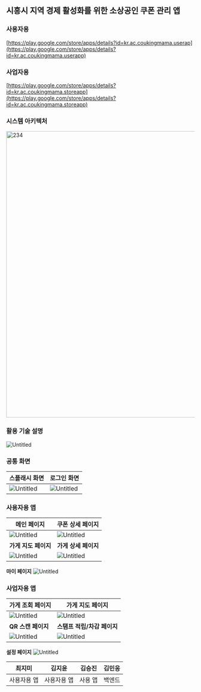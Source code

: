 ## 시흥시 지역 경제 활성화를 위한 소상공인 쿠폰 관리 앱

### 사용자용

[https://play.google.com/store/apps/details?id=kr.ac.coukingmama.userap](https://play.google.com/store/apps/details?id=kr.ac.coukingmama.userapp)

### 사업자용

[https://play.google.com/store/apps/details?id=kr.ac.coukingmama.storeapp](https://play.google.com/store/apps/details?id=kr.ac.coukingmama.storeapp)

### 시스템 아키텍처
<img width="766" alt="234" src="https://user-images.githubusercontent.com/89020004/206842956-59fe6eec-0274-48b3-80aa-9a072df56de7.png">

### 활용 기술 설명
![Untitled](https://user-images.githubusercontent.com/89020004/206842966-37a39e8c-69df-448f-abb1-dfdbe7935733.png)

### 공통 화면
**스플래시 화면**|**로그인 화면**
-----|-----
![Untitled](https://user-images.githubusercontent.com/89020004/206842996-245be697-9519-4e31-8377-902dbefefc24.png)|![Untitled](https://user-images.githubusercontent.com/89020004/206843278-042477af-a9a0-49d1-962f-27fcd362d6e2.png)

### 사용자용 앱

**메인 페이지**|**쿠폰 상세 페이지**
-----|-----
![Untitled](https://user-images.githubusercontent.com/89020004/206843029-04f46292-74a7-404e-b87c-165ddd94d3a6.png)|![Untitled](https://user-images.githubusercontent.com/89020004/206843038-e602d2ae-c509-4d9f-a987-ffbe078960d9.png)
**가게 지도 페이지**|**가게 상세 페이지**
![Untitled](https://user-images.githubusercontent.com/89020004/206843046-a7c2729a-c145-4728-9eab-d6c2ff6f2f33.png)|![Untitled](https://user-images.githubusercontent.com/89020004/206843060-5743fa27-eb76-43e1-bfd7-e4d57ac5aa7a.png)
**마이 페이지**
![Untitled](https://user-images.githubusercontent.com/89020004/206843073-3fcade1b-6aa1-4ef9-bf9e-2a430b3a6490.png)

### 사업자용 앱 

**가게 조회 페이지**|**가게 지도 페이지**
-----|-----
![Untitled](https://user-images.githubusercontent.com/89020004/206843083-3a88d11f-8f81-4614-b341-ed3a64f46852.png)|![Untitled](https://user-images.githubusercontent.com/89020004/206843094-231dbaba-61e2-4307-a33e-f0b5dbf2c5dc.png)
**QR 스캔 페이지**|**스탬프 적립/차감 페이지**
![Untitled](https://user-images.githubusercontent.com/89020004/206843103-e3d060f1-f68e-45d4-9997-00166fc5d0ff.png)|![Untitled](https://user-images.githubusercontent.com/89020004/206843113-c6081852-1fc9-4cd1-b900-f3dde6dbc8c4.png)
**설정 페이지**
![Untitled](https://user-images.githubusercontent.com/89020004/206843128-07b3d730-11a7-49b1-95c0-0d1d2021a26b.png)

| 최지미 | 김지윤 | 김승진 | 김민웅 |
| --- | --- | --- | --- |
| 사용자용 앱 | 사용자용 앱 | 사용 앱 | 백엔드 |
